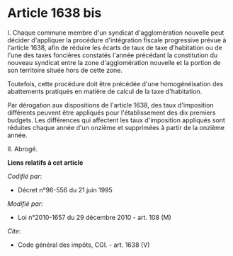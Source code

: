# Article 1638 bis

I. Chaque commune membre d'un syndicat d'agglomération nouvelle peut décider d'appliquer la procédure d'intégration fiscale
progressive prévue à l'article 1638, afin de réduire les écarts de taux de taxe d'habitation ou de l'une des taxes foncières
constatés l'année précédant la constitution du nouveau syndicat entre la zone d'agglomération nouvelle et la portion de son
territoire située hors de cette zone. 

Toutefois, cette procédure doit être précédée d'une homogénéisation des abattements pratiqués en matière de calcul de la taxe
d'habitation. 

Par dérogation aux dispositions de l'article 1638, des taux d'imposition différents peuvent être appliqués pour
l'établissement des dix premiers budgets. Les différences qui affectent les taux d'imposition appliqués sont réduites chaque
année d'un onzième et supprimées à partir de la onzième année. 

II. Abrogé.

**Liens relatifs à cet article**

_Codifié par_:

  - Décret n°96-556 du 21 juin 1995

_Modifié par_:

  - Loi n°2010-1657 du 29 décembre 2010 - art. 108 (M)

_Cite_:

  - Code général des impôts, CGI. - art. 1638 (V)
